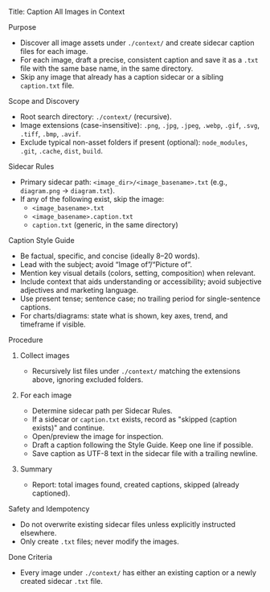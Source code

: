 Title: Caption All Images in Context

Purpose
- Discover all image assets under `./context/` and create sidecar caption files for each image.
- For each image, draft a precise, consistent caption and save it as a `.txt` file with the same base name, in the same directory.
- Skip any image that already has a caption sidecar or a sibling `caption.txt` file.

Scope and Discovery
- Root search directory: `./context/` (recursive).
- Image extensions (case-insensitive): `.png`, `.jpg`, `.jpeg`, `.webp`, `.gif`, `.svg`, `.tiff`, `.bmp`, `.avif`.
- Exclude typical non-asset folders if present (optional): `node_modules`, `.git`, `.cache`, `dist`, `build`.

Sidecar Rules
- Primary sidecar path: `<image_dir>/<image_basename>.txt` (e.g., `diagram.png` -> `diagram.txt`).
- If any of the following exist, skip the image:
  - `<image_basename>.txt`
  - `<image_basename>.caption.txt`
  - `caption.txt` (generic, in the same directory)

Caption Style Guide
- Be factual, specific, and concise (ideally 8–20 words).
- Lead with the subject; avoid “Image of”/“Picture of”.
- Mention key visual details (colors, setting, composition) when relevant.
- Include context that aids understanding or accessibility; avoid subjective adjectives and marketing language.
- Use present tense; sentence case; no trailing period for single-sentence captions.
- For charts/diagrams: state what is shown, key axes, trend, and timeframe if visible.

Procedure
1) Collect images
   - Recursively list files under `./context/` matching the extensions above, ignoring excluded folders.

2) For each image
   - Determine sidecar path per Sidecar Rules.
   - If a sidecar or `caption.txt` exists, record as "skipped (caption exists)" and continue.
   - Open/preview the image for inspection.
   - Draft a caption following the Style Guide. Keep one line if possible.
   - Save caption as UTF-8 text in the sidecar file with a trailing newline.

3) Summary
   - Report: total images found, created captions, skipped (already captioned).

Safety and Idempotency
- Do not overwrite existing sidecar files unless explicitly instructed elsewhere.
- Only create `.txt` files; never modify the images.

Done Criteria
- Every image under `./context/` has either an existing caption or a newly created sidecar `.txt` file.

